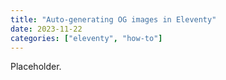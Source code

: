 ```yaml
---
title: "Auto-generating OG images in Eleventy"
date: 2023-11-22
categories: ["eleventy", "how-to"]
---
```


Placeholder.